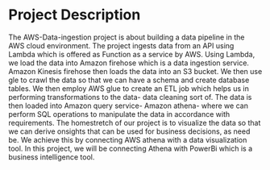 # Project Description 
The AWS-Data-ingestion project is about building a data pipeline in the AWS cloud environment. The project ingests data from an API using Lambda which is offered as Function as a service by AWS. Using Lambda, we load the data into  Amazon firehose which is a data ingestion service. Amazon Kinesis firehose then loads the data into an S3 bucket. We then use gle to crawl the data so that we can have a schema and create database tables. We then employ AWS glue to create an ETL job which helps us in performing transformations to the data- data cleaning sort of. The data is then loaded into Amazon query service- Amazon athena- where we can perform SQL operations to manipulate the data in accordance with requirements. The homestretch of our project is to visualize the data so that we can derive onsights that can be used for business decisions, as need be. We achieve this by connecting AWS athena with a data visualization tool. In this project, we will be connecting Athena with PowerBi which is a business intelligence tool.
## 
